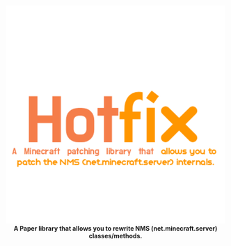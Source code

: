 <p align="center">
  <img src="images/logo.png" width="600" height="500"/>
  <br>
  <strong>A Paper library that allows you to rewrite NMS (net.minecraft.server) classes/methods.</strong>
</p>
